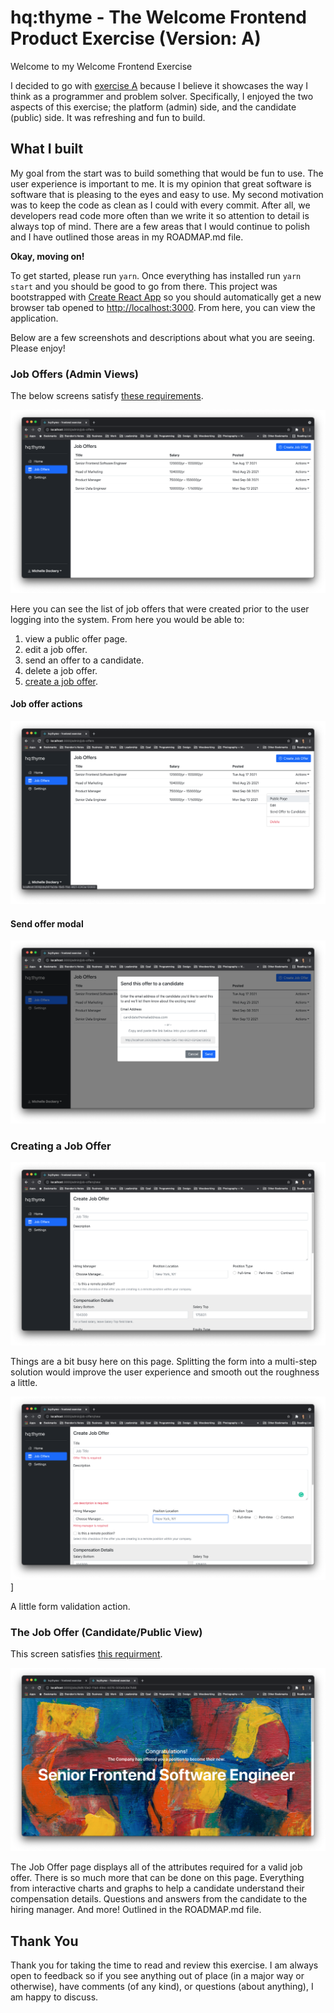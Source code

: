 # hq:thyme - The Welcome Frontend Product Exercise (Version: A)

Welcome to my Welcome Frontend Exercise

I decided to go with [exercise A](https://github.com/pineapplehq/hiring-exercises/blob/master/frontend/instructions.md#exercise-a-creating-an-offer) because I believe it showcases the way I think as a programmer and problem solver. Specifically, I enjoyed the two aspects of this exercise; the platform (admin) side, and the candidate (public) side. It was refreshing and fun to build.

## What I built

My goal from the start was to build something that would be fun to use. The user experience is important to me. It is my opinion that great software is software that is pleasing to the eyes and easy to use. My second motivation was to keep the code as clean as I could with every commit. After all, we developers read code more often than we write it so attention to detail is always top of mind. There are a few areas that I would continue to polish and I have outlined those areas in my ROADMAP.md file.

**Okay, moving on!**

To get started, please run `yarn`. Once everything has installed run `yarn start` and you should be good to go from there. This project was bootstrapped with [Create React App](https://github.com/facebook/create-react-app) so you should automatically get a new browser tab opened to [http://localhost:3000](http://localhost:3000). From here, you can view the application.

Below are a few screenshots and descriptions about what you are seeing. Please enjoy!

### Job Offers (Admin Views)

The below screens satisfy [these requirements](https://github.com/pineapplehq/hiring-exercises/blob/master/frontend/instructions.md#as-a-hiring-manager-i-want-to).

[![Job Offers Index Page](https://github.com/brandonshowers/hq-thyme/blob/main/resources/hqthyme-job-offers-index.png "Job Offers Index Page")](http://localhost:3000/admin/job-offers)

Here you can see the list of job offers that were created prior to the user logging into the system. From here you would be able to:

1. view a public offer page.
2. edit a job offer.
3. send an offer to a candidate.
4. delete a job offer.
5. [create a job offer](http://localhost:3000/admin/job-offers/new).

#### Job offer actions

![Job Offer Actions](https://github.com/brandonshowers/hq-thyme/blob/main/resources/hqthyme-job-offers-index-actions.png "Job Offer Actions")

#### Send offer modal

![Job Offer Send to Candidate](https://github.com/brandonshowers/hq-thyme/blob/main/resources/hqthyme-job-offers-send-to-candidate.png "Job Offer Send to Candidate")

### Creating a Job Offer

[![Creating a Job Offer](https://github.com/brandonshowers/hq-thyme/blob/main/resources/hqthyme-create-job-offer.png "Creating a Job Offer")](http://localhost:3000/admin/job-offers/new)

Things are a bit busy here on this page. Splitting the form into a multi-step solution would improve the user experience and smooth out the roughness a little.

![Job Offer Form Validation](https://github.com/brandonshowers/hq-thyme/blob/main/resources/hqthyme-create-job-offer-form-validations.png "Job Offer Form Validation")]

A little form validation action.

### The Job Offer (Candidate/Public View)

This screen satisfies [this requirment](https://github.com/pineapplehq/hiring-exercises/blob/master/frontend/instructions.md#as-an-employee-receiving-an-offer-i-want-to).

[![The Job Offer](https://github.com/brandonshowers/hq-thyme/blob/main/resources/hqthyme-job-offer-landing.png "The Job Offer")](http://localhost:3000/jobs/9dfc10e2-11a4-49ec-b076-505e5c6e7b86)

The Job Offer page displays all of the attributes required for a valid job offer. There is so much more that can be done on this page. Everything from interactive charts and graphs to help a candidate understand their compensation details. Questions and answers from the candidate to the hiring manager. And more! Outlined in the ROADMAP.md file.

## Thank You

Thank you for taking the time to read and review this exercise. I am always open to feedback so if you see anything out of place (in a major way or otherwise), have comments (of any kind), or questions (about anything), I am happy to discuss.
